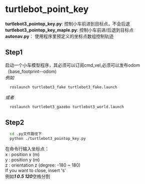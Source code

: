 # turtlebot_point_key
**turtlebot3_pointop_key.py**: 控制小车前进到目标点，不会后退   
**turtlebot3_pointop_key_maple.py**: 控制小车前进/后退到目标点  
**autonav.py**： 使用程序里预定义的坐标点数组控制轨迹     

## Step1
启动一个小车模型程序，其必须可以订阅cmd_vel,必须可以发布odom（base_footprint--odom)   
*例如*  
```bash
  roslaunch turtlebot3_fake turtlebot3_fake.launch
```
*或者*
```bash
  roslaunch turtlebot3_gazebo turtlebot3_world.launch
```
## Step2
```bash
  cd .py文件路径下
  python ./turtlebot3_pointop_key.py
```
在命令行输入坐标点：   
x : position x (m)  
y : position y (m)   
z : orientation z (degree: -180 ~ 180)  
If you want to close, insert 's'    
例如***1 0.5 120***空格分割

